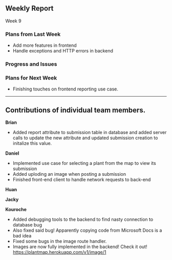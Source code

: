 
## Weekly Report
Week 9

### Plans from Last Week
* Add more features in frontend
* Handle exceptions and HTTP errors in backend



### Progress and Issues



### Plans for Next Week
* Finishing touches on frontend reporting use case.

________________


## Contributions of individual team members.
**Brian**
* Added report attribute to submission table in database and added server calls to update the new attribute and updated submission creation to initalize this value.


**Daniel**
* Implemented use case for selecting a plant from the map to view its submission
* Added uploding an image when posting a submission
* Finished front-end client to handle network requests to back-end

**Huan**


**Jacky**



**Kouroche**
* Added debugging tools to the backend to find nasty connection to database bug
* Also fixed said bug! Apparently copying code from Microsoft Docs is a bad idea
* Fixed some bugs in the image route handler.
* Images are now fully implemented in the backend! Check it out!
https://plantmap.herokuapp.com/v1/image/1
